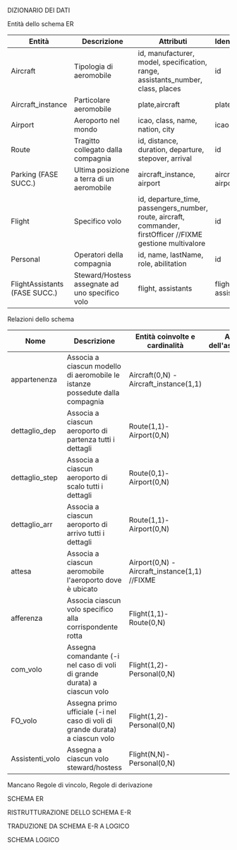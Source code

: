 
DIZIONARIO DEI DATI

Entità dello schema ER

| Entità                        | Descrizione                                     | Attributi                                                                                                     | Identificatore     |
| ----------------------------- | ----------------------------------------------- | ------------------------------------------------------------------------------------------------------------- | ------------------ |
| Aircraft                      | Tipologia di aeromobile                         | id, manufacturer, model, specification, range, assistants_number, class, places                               | id                 |
| Aircraft_instance             | Particolare aeromobile                          | plate,aircraft                                                                                                | plate              |
| Airport                       | Aeroporto nel mondo                             | icao, class, name, nation, city                                                                               | icao               |
| Route                         | Tragitto collegato dalla compagnia              | id, distance, duration, departure, stepover, arrival                                                          | id                 |
| Parking (FASE SUCC.)          | Ultima posizione a terra di un aeromobile       | aircraft_instance, airport                                                                                    | aircraft, airport  |
| Flight                        | Specifico volo                                  | id, departure_time, passengers_number, route, aircraft, commander, firstOfficer  //FIXME gestione multivalore | id                 |
| Personal                      | Operatori della compagnia                       | id, name, lastName, role, abilitation                                                                         | id                 |
| FlightAssistants (FASE SUCC.) | Steward/Hostess assegnate ad uno specifico volo | flight, assistants                                                                                            | flight, assistants |

Relazioni dello schema

| Nome            | Descrizione                                                                   | Entità coinvolte e cardinalità                | Attributi dell'associazione |
| --------------- | ----------------------------------------------------------------------------- | --------------------------------------------- | --------------------------- |
| appartenenza    | Associa a ciascun modello di aeromobile le istanze possedute dalla compagnia  | Aircraft(0,N) - Aircraft_instance(1,1)        |                             |
| dettaglio_dep   | Associa a ciascun aeroporto di partenza tutti i dettagli                      | Route(1,1)-Airport(0,N)                       |                             |
| dettaglio_step  | Associa a ciascun aeroporto di scalo tutti i dettagli                         | Route(0,1)-Airport(0,N)                       |                             |
| dettaglio_arr   | Associa a ciascun aeroporto di arrivo tutti i dettagli                        | Route(1,1)-Airport(0,N)                       |                             |
| attesa          | Associa a ciascun aeromobile l'aeroporto dove è ubicato                       | Airport(0,N) - Aircraft_instance(1,1) //FIXME |                             |
| afferenza       | Associa ciascun volo specifico alla corrispondente rotta                      | Flight(1,1)-Route(0,N)                        |                             |
| com_volo        | Assegna comandante (-i nel caso di voli di grande durata) a ciascun volo      | Flight(1,2)-Personal(0,N)                     |                             |
| FO_volo         | Assegna primo ufficiale (-i nel caso di voli di grande durata) a ciascun volo | Flight(1,2)-Personal(0,N)                     |                             |
| Assistenti_volo | Assegna a ciascun volo steward/hostess                                        | Flight(N,N)-Personal(0,N)                     |                             |

Mancano Regole di vincolo, Regole di derivazione

SCHEMA ER

RISTRUTTURAZIONE DELLO SCHEMA E-R

TRADUZIONE DA SCHEMA E-R A LOGICO

SCHEMA LOGICO